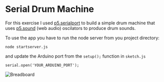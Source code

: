 # Serial Drum Machine
For this exercise I used [p5.serialport](https://github.com/vanevery/p5.serialport) to build a simple drum machine that uses [p5.sound](https://github.com/processing/p5.js-sound) (web audio) oscilators to produce drum sounds.

To use the app you have to run the node server from you project directory:

```node startserver.js```

and update the Arduino port from the ```setup();``` function in ```sketch.js```
```
serial.open('YOUR_ARDUINO_PORT');
```
![Breadboard](https://github.com/juniorxsound/Physical-Computing-Fall-2016/blob/master/Serial%20Drum%20Machine/breadboard.png "breadboard image")
